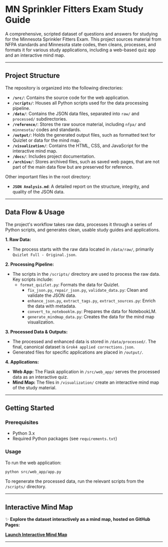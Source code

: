 # MN Sprinkler Fitters Exam Study Guide

A comprehensive, scripted dataset of questions and answers for studying for the Minnesota Sprinkler Fitters Exam. This project sources material from NFPA standards and Minnesota state codes, then cleans, processes, and formats it for various study applications, including a web-based quiz app and an interactive mind map.

---

## Project Structure

The repository is organized into the following directories:

- **`/src/`**: Contains the source code for the web application.
- **`/scripts/`**: Houses all Python scripts used for the data processing pipeline.
- **`/data/`**: Contains the JSON data files, separated into `raw/` and `processed/` subdirectories.
- **`/reference/`**: Stores the raw source material, including `nfpa/` and `minnesota/` codes and standards.
- **`/output/`**: Holds the generated output files, such as formatted text for Quizlet or data for the mind map.
- **`/visualization/`**: Contains the HTML, CSS, and JavaScript for the interactive mind map.
- **`/docs/`**: Includes project documentation.
- **`/archive/`**: Stores archived files, such as saved web pages, that are not part of the main data flow but are preserved for reference.

Other important files in the root directory:

- **`JSON Analysis.md`**: A detailed report on the structure, integrity, and quality of the JSON data.

---

## Data Flow & Usage

The project's workflow takes raw data, processes it through a series of Python scripts, and generates clean, usable study guides and applications.

**1. Raw Data:**

- The process starts with the raw data located in `/data/raw/`, primarily `Quizlet Full - Original.json`.

**2. Processing Pipeline:**

- The scripts in the `/scripts/` directory are used to process the raw data. Key scripts include:
  - `format_quizlet.py`: Formats the data for Quizlet.
    - `fix_json.py`, `repair_json.py`, `validate_data.py`: Clean and validate the JSON data.
    - `enhance_json.py`, `extract_tags.py`, `extract_sources.py`: Enrich the data with metadata.
    - `convert_to_notebooklm.py`: Prepares the data for NotebookLM.
    - `generate_mindmap_data.py`: Creates the data for the mind map visualization.

**3. Processed Data & Outputs:**

- The processed and enhanced data is stored in `/data/processed/`. The final, canonical dataset is `Grok4 applied corrections.json`.
- Generated files for specific applications are placed in `/output/`.

**4. Applications:**

- **Web App:** The Flask application in `/src/web_app/` serves the processed data as an interactive quiz.
- **Mind Map:** The files in `/visualization/` create an interactive mind map of the study material.

---

## Getting Started

### Prerequisites

- Python 3.x
- Required Python packages (see `requirements.txt`)

### Usage

To run the web application:

```bash
python src/web_app/app.py
```

To regenerate the processed data, run the relevant scripts from the `/scripts/` directory.

---

## Interactive Mind Map

✨ **Explore the dataset interactively as a mind map, hosted on GitHub Pages:**

**[Launch Interactive Mind Map](http.caseyjames669.github.io/MN_SprinklerFitters_Exam/visualization/)**

---
